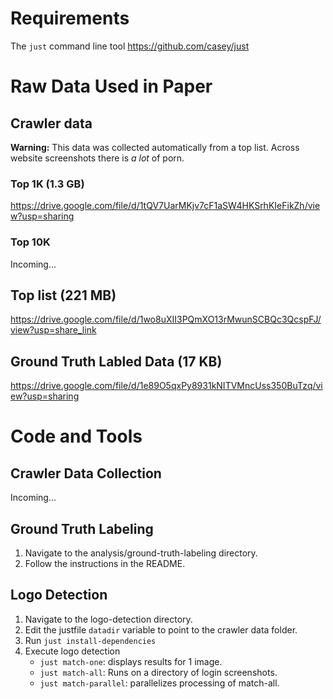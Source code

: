 # Requirements

The ```just``` command line tool https://github.com/casey/just

# Raw Data Used in Paper

## Crawler data 
**Warning:** This data was collected automatically from a top list. Across website screenshots there is *a lot* of porn.

### Top 1K (1.3 GB)
https://drive.google.com/file/d/1tQV7UarMKjv7cF1aSW4HKSrhKIeFikZh/view?usp=sharing

### Top 10K

Incoming...

## Top list (221 MB)
https://drive.google.com/file/d/1wo8uXII3PQmXO13rMwunSCBQc3QcspFJ/view?usp=share_link

## Ground Truth Labled Data (17 KB)
https://drive.google.com/file/d/1e89O5qxPy8931kNITVMncUss350BuTzq/view?usp=sharing

# Code and Tools

## Crawler Data Collection

Incoming...

## Ground Truth Labeling

1. Navigate to the analysis/ground-truth-labeling directory.
2. Follow the instructions in the README.

## Logo Detection

1. Navigate to the logo-detection directory.
2. Edit the justfile ```datadir``` variable to point to the crawler data folder.
3. Run ```just install-dependencies```
4. Execute logo detection
    * ```just match-one```: displays results for 1 image.
    * ```just match-all```: Runs on a directory of login screenshots.
    * ```just match-parallel```: parallelizes processing of match-all.